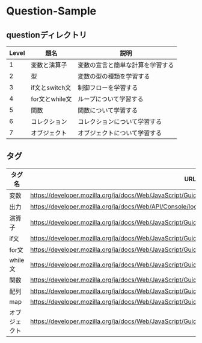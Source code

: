 # Question-Sample

## questionディレクトリ

| Level | 題名           | 説明                             |
| ----- | -------------- | -------------------------------- |
| 1     | 変数と演算子   | 変数の宣言と簡単な計算を学習する |
| 2     | 型             | 変数の型の種類を学習する         |
| 3     | if文とswitch文 | 制御フローを学習する             |
| 4     | for文とwhile文 | ループについて学習する           |
| 5     | 関数           | 関数について学習する             |
| 6     | コレクション   | コレクションについて学習する     |
| 7     | オブジェクト   | オブジェクトについて学習する     |

## タグ

| タグ名       | URL                                                                                                              |
| ------------ | ---------------------------------------------------------------------------------------------------------------- |
| 変数         | <https://developer.mozilla.org/ja/docs/Web/JavaScript/Guide/Grammar_and_types#declarations>                      |
| 出力         | <https://developer.mozilla.org/ja/docs/Web/API/Console/log>                                                      |
| 演算子       | <https://developer.mozilla.org/ja/docs/Web/JavaScript/Guide/Expressions_and_Operators>                           |
| if文         | <https://developer.mozilla.org/ja/docs/Web/JavaScript/Guide/Control_flow_and_error_handling#if...else_statement> |
| for文        | <https://developer.mozilla.org/ja/docs/Web/JavaScript/Guide/Loops_and_iteration#for_statement>                   |
| while文      | <https://developer.mozilla.org/ja/docs/Web/JavaScript/Guide/Loops_and_iteration#while_statement>                 |
| 関数         | <https://developer.mozilla.org/ja/docs/Web/JavaScript/Guide/Functions#defining_functions>                        |
| 配列         | <https://developer.mozilla.org/ja/docs/Web/JavaScript/Guide/Indexed_collections#array_object>                    |
| map          | <https://developer.mozilla.org/ja/docs/Web/JavaScript/Guide/Keyed_collections#map_object>                        |
| オブジェクト | <https://developer.mozilla.org/ja/docs/Web/JavaScript/Guide/Working_with_Objects>                                |
